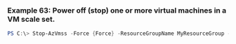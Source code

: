 
### Example 63: Power off (stop) one or more virtual machines in a VM scale set.
```powershell
PS C:\> Stop-AzVmss -Force {Force} -ResourceGroupName MyResourceGroup -VMScaleSetName {VMScaleSetName}


